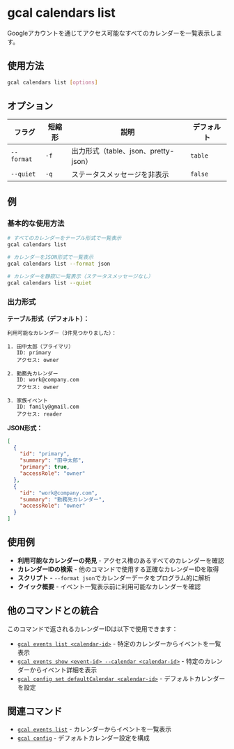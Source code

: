 # gcal calendars list

Googleアカウントを通じてアクセス可能なすべてのカレンダーを一覧表示します。

## 使用方法

```bash
gcal calendars list [options]
```

## オプション

| フラグ | 短縮形 | 説明 | デフォルト |
|--------|--------|------|-----------|
| `--format` | `-f` | 出力形式（table、json、pretty-json） | `table` |
| `--quiet` | `-q` | ステータスメッセージを非表示 | `false` |

## 例

### 基本的な使用方法

```bash
# すべてのカレンダーをテーブル形式で一覧表示
gcal calendars list

# カレンダーをJSON形式で一覧表示
gcal calendars list --format json

# カレンダーを静寂に一覧表示（ステータスメッセージなし）
gcal calendars list --quiet
```

### 出力形式

**テーブル形式（デフォルト）：**
```
利用可能なカレンダー（3件見つかりました）：

1. 田中太郎（プライマリ）
   ID: primary
   アクセス: owner

2. 勤務先カレンダー
   ID: work@company.com
   アクセス: owner

3. 家族イベント
   ID: family@gmail.com
   アクセス: reader
```

**JSON形式：**
```json
[
  {
    "id": "primary",
    "summary": "田中太郎",
    "primary": true,
    "accessRole": "owner"
  },
  {
    "id": "work@company.com",
    "summary": "勤務先カレンダー",
    "accessRole": "owner"
  }
]
```

## 使用例

- **利用可能なカレンダーの発見** - アクセス権のあるすべてのカレンダーを確認
- **カレンダーIDの検索** - 他のコマンドで使用する正確なカレンダーIDを取得
- **スクリプト** - `--format json`でカレンダーデータをプログラム的に解析
- **クイック概要** - イベント一覧表示前に利用可能なカレンダーを確認

## 他のコマンドとの統合

このコマンドで返されるカレンダーIDは以下で使用できます：

- [`gcal events list <calendar-id>`](events-list.md) - 特定のカレンダーからイベントを一覧表示
- [`gcal events show <event-id> --calendar <calendar-id>`](events-show.md) - 特定のカレンダーからイベント詳細を表示
- [`gcal config set defaultCalendar <calendar-id>`](config.md) - デフォルトカレンダーを設定

## 関連コマンド

- [`gcal events list`](events-list.md) - カレンダーからイベントを一覧表示
- [`gcal config`](config.md) - デフォルトカレンダー設定を構成